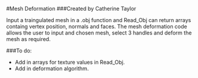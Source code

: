 #Mesh Deformation
###Created by Catherine Taylor

Input a traingulated mesh in a .obj function and Read_Obj can return arrays containg vertex position, normals and faces. The mesh deformation code allows the user to input and chosen mesh, select 3 handles and deform the mesh as required.

###To do:
  
* Add in arrays for texture values in Read_Obj.
* Add in deformation algorithm.



